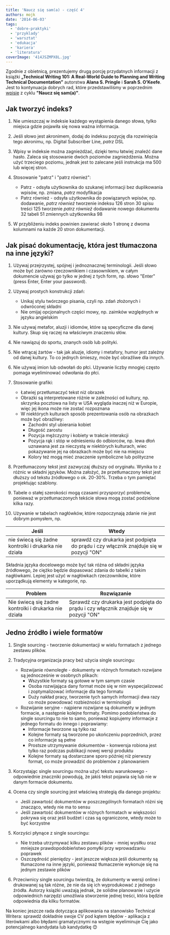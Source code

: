 ```yaml
---
title: 'Naucz się sam(a) - część 4'
authors: mojk
date: '2014-06-03'
tags:
  - 'dobre-praktyki'
  - 'przyklady'
  - 'warsztat'
  - 'edukacja'
  - 'kariera'
  - 'literatura'
coverImage: '414JSZMPX8L.jpg'
---
```


Zgodnie z obietnicą, prezentujemy drugą porcję przydatnych informacji z książki
**„Technical Writing 101: A Real-World Guide to Planning and Writing Technical
Documentation”** autorstwa **Alana S. Pringle** i **Sarah S. O’Keefe**. Jest to
kontynuacja dobrych rad, które przedstawiliśmy w poprzednim
[wpisie](http://techwriter.pl/naucz-sie-sama-czesc-3/) z cyklu **"Naucz się
sam(a)"**.

<!--truncate-->

## Jak tworzyć indeks?

1. Nie umieszczaj w indeksie każdego wystąpienia danego słowa, tylko miejsca
   gdzie pojawiła się nowa ważna informacja.
2. Jeśli słowo jest akronimem, dodaj do indeksu pozycję dla rozwinięcia tego
   akronimu, np. Digital Subscriber Line, _patrz_ DSL
3. Wpisy w indeksie można zagnieżdżać, dzięki temu łatwiej znaleźć dane hasło.
   Zaleca się stosowanie dwóch poziomów zagnieżdżenia. Można użyć trzeciego
   poziomu, jednak jest to zalecane jeśli instrukcja ma 500 lub więcej stron.
4. Stosowanie "patrz" i "patrz również":

   - Patrz - odsyła użytkownika do szukanej informacji bez duplikowania wpisów,
     np. zmiana, _patrz_ modyfikacja
   - Patrz również - odsyła użytkownika do powiązanych wpisów, np. dodawanie,
     _patrz również_ tworzenie indeksu 126 stron 30 spisu treści 125 tworzenie
     _patrz również_ dodawanie nowego dokumentu 32 tabeli 51 zmiennych
     użytkownika 98

5. W przybliżeniu indeks powinien zawierać około 1 stronę z dwoma kolumnami na
   każde 20 stron dokumentacji.

## Jak pisać dokumentację, która jest tłumaczona na inne języki?

1. Używaj przejrzystej, spójnej i jednoznacznej terminologii. Jeśli słowo może
   być zarówno rzeczownikiem i czasownikiem, w całym dokumencie używaj go tylko
   w jednej z tych form, np. słowo "Enter" (press Enter, Enter your password).
2. Używaj prostych konstrukcji zdań:

   - Unikaj stylu twórczego pisania, czyli np. zdań złożonych i odwróconej
     składni
   - Nie omijaj opcjonalnych części mowy, np. zaimków względnych w języku
     angielskim

3. Nie używaj metafor, aluzji i idiomów, które są specyficzne dla danej kultury.
   Skup się raczej na właściwym znaczeniu słów.
4. Nie nawiązuj do sportu, znanych osób lub polityki.
5. Nie wtrącaj żartów - tak jak aluzje, idiomy i metafory, humor jest zależny od
   danej kultury. To co jednych śmieszy, może być obraźliwe dla innych.
6. Nie używaj imion lub odwołań do płci. Używanie liczby mnogiej często pomaga
   wyeliminować odwołania do płci.
7. Stosowanie grafiki:

   - Łatwiej przetłumaczyć tekst niż obrazek
   - Obrazki są interpretowane różnie w zależności od kultury, np. skrzynka
     pocztowa na listy w USA wygląda inaczej niż w Europie, więc jej ikona może
     nie zostać rozpoznana
   - W niektórych kulturach sposób prezentowania osób na obrazkach może być
     obraźliwy:
     - Zachodni styl ubierania kobiet
     - Długość zarostu
     - Pozycja mężczyzny i kobiety w trakcie interakcji
     - Pozycja rąk i stóp w odniesieniu do odbiorców, np. lewa dłoń uznawana
       jest za nieczystą w niektórych kulturach, wiec pokazywanie jej na
       obrazkach może być nie na miejscu
     - Kolory też mogą mieć znaczenie symboliczne lub polityczne

8. Przetłumaczony tekst jest zazwyczaj dłuższy od oryginału. Wynika to z różnic
   w składni języków. Można założyć, że przetłumaczony tekst jest dłuższy od
   tekstu źródłowego o ok. 20-30%. Trzeba o tym pamiętać projektując szablony.
9. Tabele o stałej szerokości mogą czasami przysporzyć problemów, ponieważ w
   przetłumaczonych tekście słowa mogą zostać podzielone kilka razy.
10. Używanie w tabelach nagłówków, które rozpoczynają zdanie nie jest dobrym
    pomysłem, np.

| Jeśli                                                | Wtedy                                                                                  |
| ---------------------------------------------------- | -------------------------------------------------------------------------------------- |
| nie świecą się żadne kontrolki i drukarka nie działa | sprawdź czy drukarka jest podpięta do prądu i czy włącznik znajduje się w pozycji "ON" |

Składnia języka docelowego może być tak różna od składni języka źródłowego, że
ciężko będzie dopasować zdania do tabelki z takim nagłówkami. Lepiej jest użyć w
nagłówkach rzeczowników, które uporządkują elementy w kategorie, np.

| Problem                                              | Rozwiązanie                                                                            |
| ---------------------------------------------------- | -------------------------------------------------------------------------------------- |
| Nie świecą się żadne kontrolki i drukarka nie działa | Sprawdź czy drukarka jest podpięta do prądu i czy włącznik znajduje się w pozycji "ON" |

## Jedno źródło i wiele formatów

1. Single sourcing - tworzenie dokumentacji w wielu formatach z jednego zestawu
   plików.
2. Tradycyjna organizacja pracy beż użycia single sourcingu:

   - Rozwijanie równoległe - dokumenty w różnych formatach rozwijane są
     jednocześnie w osobnych plikach:
     - Wszystkie formaty są gotowe w tym samym czasie
     - Osoba rozwijająca dany format może się w nim wyspecjalizować i
       zoptymalizować informacje dla tego formatu
     - Duży nakład pracy, tworzenie tych samych informacji dwa razy co może
       powodować rozbieżności w terminologii
   - Rozwijanie seryjne - najpierw rozwijane są dokumenty w jednym formacie, a
     następnie kolejne formaty. Pomimo podobieństwa do single sourcingu to nie
     to samo, ponieważ kopiujemy informacje z jednego formatu do innego i
     poprawiamy:
     - Informacje tworzone są tylko raz
     - Kolejne formaty są tworzone po ukończeniu poprzednich, przez co
       informacje są pełne
     - Prostsze utrzymywanie dokumentów - konwersja robiona jest tylko raz
       podczas publikacji nowej wersji produktu
     - Kolejne formaty są dostarczane sporo później niż pierwszy format, co może
       prowadzić do problemów z planowaniem

3. Korzystając single sourcingu można użyć tekstu warunkowego - odpowiednie
   znaczniki powodują, że jakiś tekst pojawia się lub nie w danym formacie
   dokumentu.
4. Ocena czy single sourcing jest właściwą strategią dla danego projektu:

   - Jeśli zawartość dokumentów w poszczególnych formatach różni się znacząco,
     wtedy nie ma to sensu
   - Jeśli zawartość dokumentów w różnych formatach w większości pokrywa się
     oraz jeśli budżet i czas są ograniczone, wtedy może to być korzystne

5. Korzyści płynące z single sourcingu:

   - Nie trzeba utrzymywać kilku zestawu plików - mniej wysiłku oraz mniejsze
     prawdopodobieństwo pomyłki przy wprowadzaniu poprawek
   - Oszczędność pieniędzy - jest jeszcze większa jeśli dokumenty są tłumaczone
     na inne języki, ponieważ tłumaczenie wykonuje się na jednym zestawie plików

6. Przeciwnicy single sourcingu twierdzą, że dokumenty w wersji online i
   drukowanej są tak różne, że nie da się ich wyprodukować z jednego źródła.
   Autorzy książki uważają jednak, że solidne planowanie i użycie odpowiednich
   narzędzi umożliwia stworzenie jednej treści, która będzie odpowiednia dla
   kilku formatów.

Na koniec jeszcze rada dotycząca aplikowania na stanowisko Technical Writera:
sprawdź dokładnie swoje CV pod kątem błędów - aplikacja z literówkami albo
błędami gramatycznymi na wstępie wyeliminuje Cię jako potencjalnego kandydata
lub kandydatkę 😊
